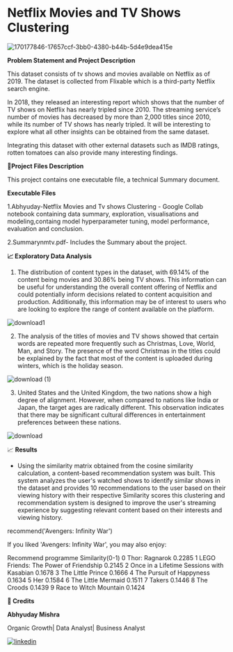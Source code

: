 # Netflix Movies and TV Shows Clustering

![170177846-17657ccf-3bb0-4380-b44b-5d4e9dea415e](https://user-images.githubusercontent.com/122104510/229823161-497594b0-24a2-403a-bd4d-c4eac009501c.gif)





**Problem Statement and Project Description**

This dataset consists of tv shows and movies available on Netflix as of 2019. The dataset is collected from Flixable which is a third-party Netflix search engine.

In 2018, they released an interesting report which shows that the number of TV shows on Netflix has nearly tripled since 2010. The streaming service’s number of movies has decreased by more than 2,000 titles since 2010, while its number of TV shows has nearly tripled. It will be interesting to explore what all other insights can be obtained from the same dataset.

Integrating this dataset with other external datasets such as IMDB ratings, rotten tomatoes can also provide many interesting findings.

💾**Project Files Description**

This project contains one executable file, a technical Summary document.

**Executable Files**

1.Abhyuday-Netflix Movies and Tv shows Clustering  - Google Collab notebook containing data summary, exploration, visualisations and modeling,containg model hyperparameter tuning, model performance, evaluation and conclusion.

2.Summarynmtv.pdf- Includes the Summary about the project.

**📈 Exploratory Data Analysis**

1. The distribution of content types in the dataset, with 69.14% of the content being movies and 30.86% being TV shows. This information can be useful for understanding the overall content offering of Netflix and could potentially inform decisions related to content acquisition and production. Additionally, this information may be of interest to users who are looking to explore the range of content available on the platform.

![download1](https://user-images.githubusercontent.com/122104510/229824517-8fea6841-9d3d-49f3-a58a-221b1e2023d2.png)



2. The analysis of the titles of movies and TV shows showed that certain words are repeated more frequently such as Christmas, Love, World, Man, and Story. The presence of the word Christmas in the titles could be explained by the fact that most of the content is uploaded during winters, which is the holiday season.

![download (1)](https://user-images.githubusercontent.com/122104510/229824558-a87ff5d8-2db6-4835-9726-9e3e8e89974a.png)


3. United States and the United Kingdom, the two nations show a high degree of alignment. However, when compared to nations like India or Japan, the target ages are radically different. This observation indicates that there may be significant cultural differences in entertainment preferences between these nations.

![download](https://user-images.githubusercontent.com/122104510/229824187-9625d1a7-bae0-4730-a917-11f3eabbbc7a.png)



📈 **Results**

* Using the similarity matrix obtained from the cosine similarity calculation, a content-based recommendation system was built. This system analyzes the user's watched shows to identify similar shows in the dataset and provides 10 recommendations to the user based on their viewing history with their respective Similarity scores
this clustering and recommendation system is designed to improve the user's streaming experience by suggesting relevant content based on their interests and viewing history.

recommend('Avengers: Infinity War')

If you liked 'Avengers: Infinity War', you may also enjoy: 

Recommend programme	Similarity(0-1)
0	Thor: Ragnarok	0.2285
1	LEGO Friends: The Power of Friendship	0.2145
2	Once in a Lifetime Sessions with Kasabian	0.1678
3	The Little Prince	0.1666
4	The Pursuit of Happyness	0.1634
5	Her	0.1584
6	The Little Mermaid	0.1511
7	Takers	0.1446
8	The Croods	0.1439
9	Race to Witch Mountain	0.1424


**📜 Credits**

**Abhyuday Mishra**

Organic Growth| Data Analyst| Business Analyst




[![linkedin](https://img.shields.io/badge/linkedin-0A66C2?style=for-the-badge&logo=linkedin&logoColor=white)](https://www.linkedin.com/in/abhyuday-mishra)


